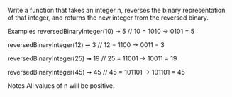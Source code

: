 Write a function that takes an integer n, reverses the binary representation of that integer, and returns the new integer from the reversed binary.

Examples
reversedBinaryInteger(10) ➞ 5
// 10 = 1010 -> 0101 = 5

reversedBinaryInteger(12) ➞ 3
// 12 = 1100 -> 0011 = 3

reversedBinaryInteger(25) ➞ 19
// 25 = 11001 -> 10011 = 19

reversedBinaryInteger(45) ➞ 45
// 45 = 101101 -> 101101 = 45

Notes
All values of n will be positive.